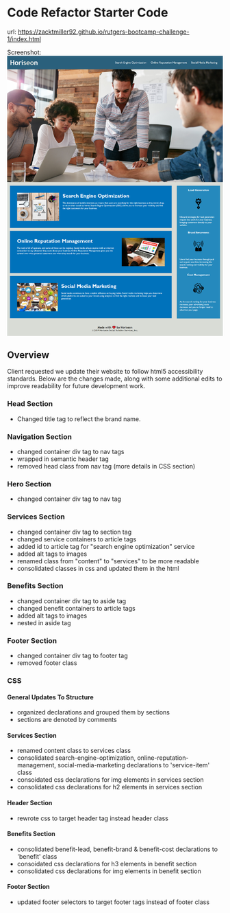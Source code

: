 # Code Refactor Starter Code
url:
https://zacktmiller92.github.io/rutgers-bootcamp-challenge-1/index.html

Screenshot: 
![website screenshot](assets/images/screenshot.png)

## Overview
Client requested we update their website to follow html5 accessibility standards. Below are the changes made, along with some additional edits to improve readability for future development work. 

### Head Section
- Changed title tag to reflect the brand name. 

### Navigation Section
- changed container div tag to nav tags
- wrapped in semantic header tag
- removed head class from nav tag (more details in CSS section)

### Hero Section
- changed container div tag to nav tag

### Services Section
- changed container div tag to section tag
- changed service containers to article tags
- added id to article tag for "search engine optimization" service
- added alt tags to images
- renamed class from "content" to "services" to be more readable
- consolidated classes in css and updated them in the html

### Benefits Section
- changed container div tag to aside tag
- changed benefit containers to article tags
- added alt tags to images
- nested in aside tag

### Footer Section
- changed container div tag to footer tag
- removed footer class

### CSS
#### General Updates To Structure
- organized declarations and grouped them by sections
- sections are denoted by comments
#### Services Section
- renamed content class to services class
- consolidated search-engine-optimization, online-reputation-management, social-media-marketing declarations to 'service-item' class
- consoidated css declarations for img elements in services section
- consolidated css declarations for h2 elements in services section

#### Header Section
- rewrote css to target header tag instead header class
#### Benefits Section
- consolidated benefit-lead, benefit-brand & benefit-cost declarations to 'benefit' class
- consoidated css declarations for h3 elements in benefit section
- consolidated css declarations for img elements in benefit section
#### Footer Section
- updated footer selectors to target footer tags instead of footer class
